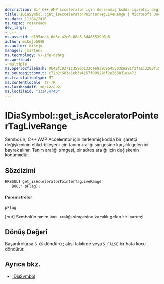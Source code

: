 ```yaml
---
description: Bir C++ AMP Accelerator için derlenmiş kodda işaretçi değişkeninin etiket bileşeni için sembolü tanım aralığı simgesine karşılık gelen bir bayrak alınır.
title: IDiaSymbol::get_isAcceleratorPointerTagLiveRange | Microsoft Docs
ms.date: 11/04/2016
ms.topic: reference
dev_langs:
- C++
ms.assetid: d195aec4-6d3c-42e0-88a5-3d463539f0b8
author: mikejo5000
ms.author: mikejo
manager: jmartens
ms.technology: vs-ide-debug
ms.workload:
- multiple
ms.openlocfilehash: 0b42f2837113596b133dae93569645503bea91f2facc3200f15f5751716b8998
ms.sourcegitcommit: c72b2f603e1eb3a4157f00926df2e263831ea472
ms.translationtype: MT
ms.contentlocale: tr-TR
ms.lasthandoff: 08/12/2021
ms.locfileid: "121454746"
---
```

# <a name="idiasymbolget_isacceleratorpointertagliverange"></a>IDiaSymbol::get_isAcceleratorPointerTagLiveRange
Sembolün, C++ AMP Accelerator için derlenmiş  kodda bir işaretçi değişkeninin etiket bileşeni için tanım aralığı simgesine karşılık gelen bir bayrak alınır. Tanım aralığı simgesi, bir adres aralığı için değişkenin konumudür.

## <a name="syntax"></a>Sözdizimi

```C++
HRESULT get_isAcceleratorPointerTagLiveRange(
   BOOL* pFlag);
```

#### <a name="parameters"></a>Parametreler
 `pFlag`

[out] Sembolün tanım `BOOL` aralığı simgesine karşılık gelen bir işaretçi.

## <a name="return-value"></a>Dönüş Değeri
 Başarılı olursa `S_OK` döndürür; aksi takdirde veya `S_FALSE` bir hata kodu döndürür.

## <a name="see-also"></a>Ayrıca bkz.
- [IDiaSymbol](../../debugger/debug-interface-access/idiasymbol.md)
